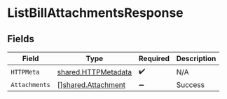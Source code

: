 # ListBillAttachmentsResponse


## Fields

| Field                                                             | Type                                                              | Required                                                          | Description                                                       |
| ----------------------------------------------------------------- | ----------------------------------------------------------------- | ----------------------------------------------------------------- | ----------------------------------------------------------------- |
| `HTTPMeta`                                                        | [shared.HTTPMetadata](../../../pkg/models/shared/httpmetadata.md) | :heavy_check_mark:                                                | N/A                                                               |
| `Attachments`                                                     | [][shared.Attachment](../../../pkg/models/shared/attachment.md)   | :heavy_minus_sign:                                                | Success                                                           |
